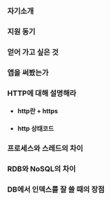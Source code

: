 ### 자기소개

### 지원 동기

### 얻어 가고 싶은 것

### 앱을 써봤는가

### HTTP에 대해 설명해라
- #### http란 + https

- #### http 상태코드

### 프로세스와 스레드의 차이

### RDB와 NoSQL의 차이

### DB에서 인덱스를 잘 쓸 때의 장점

### 